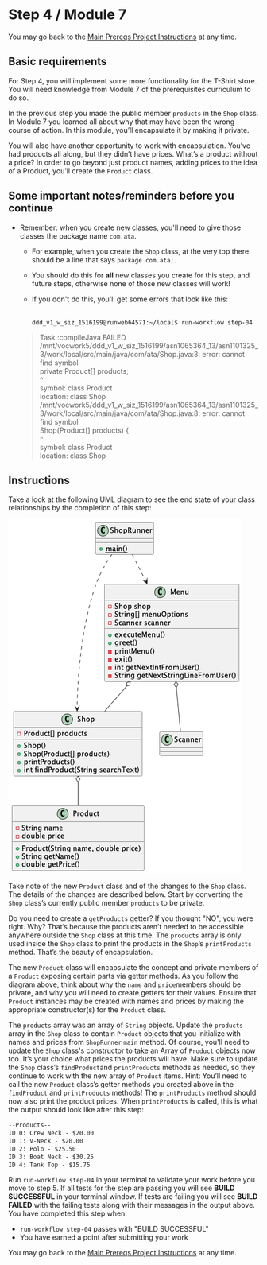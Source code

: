 
# Step 4 / Module 7

You may go back to the  [Main Prereqs Project Instructions](https://labs.vocareum.com/web/2180183/1165913.0/ASNLIB/public/docs/lang/en/README.md)  at any time.

## Basic requirements

For Step 4, you will implement some more functionality for the T-Shirt store. You will need knowledge from Module 7 of the prerequisites curriculum to do so.

In the previous step you made the public member  `products`  in the  `Shop`  class. In Module 7 you learned all about why that may have been the wrong course of action. In this module, you’ll encapsulate it by making it private.

You will also have another opportunity to work with encapsulation. You’ve had products all along, but they didn’t have prices. What’s a product without a price? In order to go beyond just product names, adding prices to the idea of a Product, you’ll create the  `Product`  class.

## Some important notes/reminders before you continue

-   Remember: when you create new classes, you'll need to give those classes the package name  `com.ata`.
    
    -   For example, when you create the  `Shop`  class, at the very top there should be a line that says  `package com.ata;`.
    -   You should do this for  **all**  new classes you create for this step, and future steps, otherwise none of those new classes will work!
    -   If you don't do this, you'll get some errors that look like this:
        
        ```shell
        
        ddd_v1_w_siz_1516199@runweb64571:~/local$ run-workflow step-04
        ```
        
    
    > Task :compileJava FAILED  
    > /mnt/vocwork5/ddd_v1_w_siz_1516199/asn1065364_13/asn1101325_3/work/local/src/main/java/com/ata/Shop.java:3: error: cannot find symbol  
    > private Product[] products;  
    > ^  
    > symbol: class Product  
    > location: class Shop  
    > /mnt/vocwork5/ddd_v1_w_siz_1516199/asn1065364_13/asn1101325_3/work/local/src/main/java/com/ata/Shop.java:8: error: cannot find symbol  
    > Shop(Product[] products) {  
    > ^  
    > symbol: class Product  
    > location: class Shop
    

## Instructions

Take a look at the following UML diagram to see the end state of your class relationships by the completion of this step:

![Step 4 Class Diagram](https://github.com/Caldwell-WGU/ATA-Prerequisite-Course/blob/main/Images/step_4_class_diagram.png)

Take note of the new  `Product`  class and of the changes to the  `Shop`  class. The details of the changes are described below. Start by converting the  `Shop`  class’s currently public member  `products`  to be private.

Do you need to create a  `getProducts`  getter? If you thought "NO", you were right. Why? That’s because the products aren’t needed to be accessible anywhere outside the  `Shop`  class at this time. The  `products`  array is only used inside the  `Shop`  class to print the products in the  `Shop`’s  `printProducts`  method. That’s the beauty of encapsulation.

The new  `Product`  class will encapsulate the concept and private members of a  `Product`  exposing certain parts via getter methods. As you follow the diagram above, think about why the  `name`  and  `price`members should be private, and why you will need to create getters for their values. Ensure that  `Product`  instances may be created with names and prices by making the appropriate constructor(s) for the  `Product`  class.

The  `products`  array was an array of  `String`  objects. Update the  `products`  array in the  `Shop`  class to contain  `Product`  objects that you initialize with names and prices from  `ShopRunner`  `main`  method. Of course, you'll need to update the  `Shop`  class's constructor to take an Array of  `Product`  objects now too. It’s your choice what prices the products will have. Make sure to update the  `Shop`  class’s  `findProduct`and  `printProducts`  methods as needed, so they continue to work with the new array of  `Product`  items. Hint: You’ll need to call the new  `Product`  class’s getter methods you created above in the  `findProduct`  and  `printProducts`  methods! The  `printProducts`  method should now also print the product prices. When  `printProducts`  is called, this is what the output should look like after this step:

```
--Products--
ID 0: Crew Neck - $20.00
ID 1: V-Neck - $20.00
ID 2: Polo - $25.50
ID 3: Boat Neck - $30.25
ID 4: Tank Top - $15.75
```

Run  `run-workflow step-04`  in your terminal to validate your work before you move to step 5. If all tests for the step are passing you will see  **BUILD SUCCESSFUL**  in your terminal window. If tests are failing you will see  **BUILD FAILED**  with the failing tests along with their messages in the output above. You have completed this step when:

-   `run-workflow step-04`  passes with "BUILD SUCCESSFUL"
-   You have earned a point after submitting your work

You may go back to the  [Main Prereqs Project Instructions](https://labs.vocareum.com/web/2180183/1165913.0/ASNLIB/public/docs/lang/en/README.md)  at any time.
